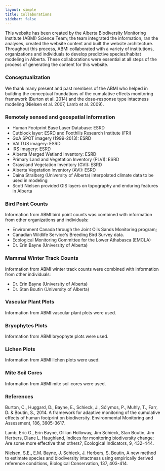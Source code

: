 ```yaml
---
layout: simple
title: Collaborations
sidebar: false
---
```


This website has been created by the Alberta Biodiversity Monitoring Institute (ABMI) Science Team; the team integrated the information, ran the analyses, created the website content and built the website architecture. Throughout this process, ABMI collaborated with a variety of institutions, organizations and individuals to develop predictive species/habitat modeling in Alberta. These collaborations were essential at all steps of the process of generating the content for this website.

### Conceptualization

We thank many present and past members of the ABMI who helped in building the conceptual foundations of the cumulative effects monitoring framework (Burton et al. 2014) and the dose-response type intactness modeling (Nielsen et al. 2007, Lamb et al. 2009).

### Remotely sensed and geospatial information 

- Human Footprint Base Layer Database: ESRD
- Cutblock layer: ESRD and Foothills Research Institute (FRI)
- GoA SPOT imagery (1999-2013): ESRD
- VALTUS imagery: ESRD 
- IRS imagery: ESRD
- Alberta Merged Wetland Inventory: ESRD
- Primary Land and Vegetation Inventory (PLVI): ESRD
- Grassland Vegetation Inventory (GVI): ESRD
- Alberta Vegetation  Inventory (AVI): ESRD
- Daina Stralberg (University of Alberta) interpolated climate data  to be used in modeling
- Scott Nielsen provided GIS layers on topography and enduring  features in Alberta

### Bird Point Counts 
Information from ABMI bird point counts was combined with information from other organizations and individuals:

- Environment Canada through the Joint Oils Sands Monitoring program; 
- Canadian Wildlife Service's Breeding Bird Survey data.
- Ecological Monitoring Committee for the Lower Athabasca (EMCLA)
- Dr. Erin Bayne (University of Alberta)

### Mammal Winter Track Counts 

Information from ABMI winter track counts were combined with information from other individuals:

- Dr. Erin Bayne (University of Alberta)
- Dr. Stan Boutin (University of Alberta)

### Vascular Plant Plots

Information from ABMI vascular plant plots were used.

### Bryophytes Plots

Information from ABMI bryophyte plots were used.

### Lichen Plots

Information from ABMI lichen plots were used.

### Mite Soil Cores

Information from ABMI mite soil cores were used.

### References

Burton, C., Huggard, D., Bayne, E., Schieck, J., S&oacute;lymos, P., Muhly, T., Farr, D. & Boutin, S., 2014. A framework for adaptive monitoring of the cumulative effects of human footprint on biodiversity. Environmental Monitoring and Assessment, 186, 3605-3617.

Lamb, Eric G., Erin Bayne, Gillian Holloway, Jim Schieck, Stan Boutin, Jim Herbers, Diane L. Haughland, Indices for monitoring biodiversity change: Are some more effective than others?, Ecological Indicators, 9, 432-444.

Nielsen, S.E., E.M. Bayne, J. Schieck, J. Herbers, S. Boutin, A new method to estimate species and biodiversity intactness using empirically derived reference conditions, Biological Conservation, 137, 403-414.
